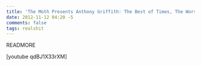 ```yaml
---
title: 'The Moth Presents Anthony Griffith: The Best of Times, The Worst of Times'
date: 2012-11-12 04:20 -5
comments: false
tags: realshit
---
```

READMORE

[youtube qdBJ1X33rXM]

